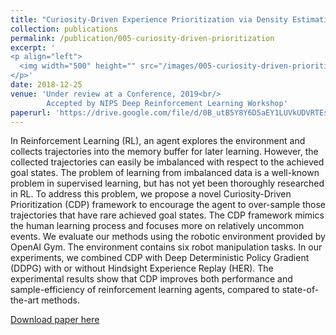 ```yaml
---
title: "Curiosity-Driven Experience Prioritization via Density Estimation"
collection: publications
permalink: /publication/005-curiosity-driven-prioritization
excerpt: '
<p align="left">
  <img width="500" height="" src="/images/005-curiosity-driven-prioritization.png">
</p>'
date: 2018-12-25
venue: 'Under review at a Conference, 2019<br/>
        Accepted by NIPS Deep Reinforcement Learning Workshop'
paperurl: 'https://drive.google.com/file/d/0B_utB5Y8Y6D5aEY1LUVkUDVRTEsxX0NrcWhPdU9XeHFKeFlB/view'
---
```

In Reinforcement Learning (RL), an agent explores the environment and collects trajectories into the memory buffer for later learning. However, the collected trajectories can easily be imbalanced with respect to the achieved goal states. The problem of learning from imbalanced data is a well-known problem in supervised learning, but has not yet been thoroughly researched in RL. To address this problem, we propose a novel Curiosity-Driven Prioritization (CDP) framework to encourage the agent to over-sample those trajectories that have rare achieved goal states. The CDP framework mimics the human learning process and focuses more on relatively uncommon events. We evaluate our methods using the robotic environment provided by OpenAI Gym. The environment contains six robot manipulation tasks. In our experiments, we combined CDP with Deep Deterministic Policy Gradient (DDPG) with or without Hindsight Experience Replay (HER). The experimental results show that CDP improves both performance and sample-efficiency of reinforcement learning agents, compared to state-of-the-art methods.

[Download paper here](https://drive.google.com/file/d/0B_utB5Y8Y6D5aEY1LUVkUDVRTEsxX0NrcWhPdU9XeHFKeFlB/view)
